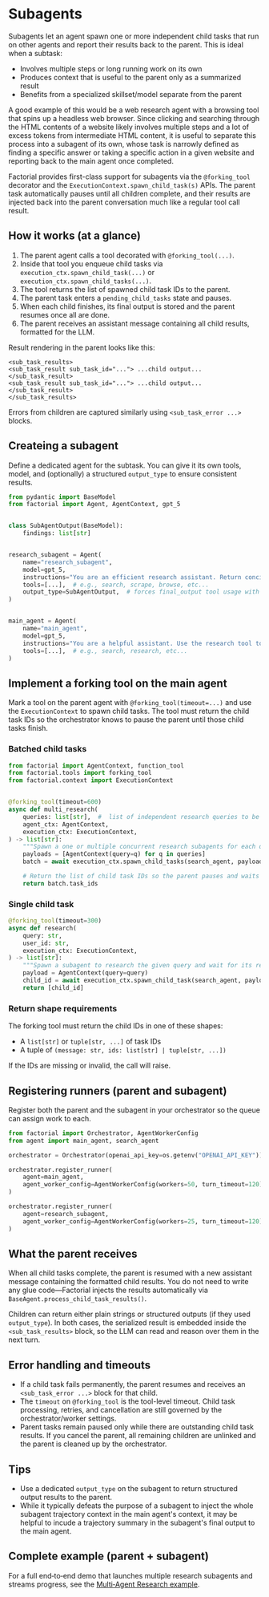 # Subagents

Subagents let an agent spawn one or more independent child tasks that run on other agents and report their results back to the parent. This is ideal when a subtask:

- Involves multiple steps or long running work on its own
- Produces context that is useful to the parent only as a summarized result
- Benefits from a specialized skillset/model separate from the parent

A good example of this would be a web research agent with a browsing tool that spins up a headless web browser. Since clicking and searching through the HTML contents of a website likely involves multiple steps and a lot of excess tokens from intermediate HTML content, it is useful to separate this process into a subagent of its own, whose task is narrowly defined as finding a specific answer or taking a specific action in a given website and reporting back to the main agent once completed.

Factorial provides first-class support for subagents via the `@forking_tool` decorator and the `ExecutionContext.spawn_child_task(s)` APIs. The parent task automatically pauses until all children complete, and their results are injected back into the parent conversation much like a regular tool call result.

## How it works (at a glance)

1. The parent agent calls a tool decorated with `@forking_tool(...)`.
2. Inside that tool you enqueue child tasks via `execution_ctx.spawn_child_task(...)` or `execution_ctx.spawn_child_tasks(...)`.
3. The tool returns the list of spawned child task IDs to the parent.
4. The parent task enters a `pending_child_tasks` state and pauses.
5. When each child finishes, its final output is stored and the parent resumes once all are done.
6. The parent receives an assistant message containing all child results, formatted for the LLM.

Result rendering in the parent looks like this:

```text
<sub_task_results>
<sub_task_result sub_task_id="..."> ...child output... </sub_task_result>
<sub_task_result sub_task_id="..."> ...child output... </sub_task_result>
</sub_task_results>
```

Errors from children are captured similarly using `<sub_task_error ...>` blocks.

## Createing a subagent

Define a dedicated agent for the subtask. You can give it its own tools, model, and (optionally) a structured `output_type` to ensure consistent results.

```python
from pydantic import BaseModel
from factorial import Agent, AgentContext, gpt_5


class SubAgentOutput(BaseModel):
    findings: list[str]


research_subagent = Agent(
    name="research_subagent",
    model=gpt_5,
    instructions="You are an efficient research assistant. Return concise findings.",
    tools=[...],  # e.g., search, scrape, browse, etc...
    output_type=SubAgentOutput,  # forces final_output tool usage with structured JSON
)


main_agent = Agent(
    name="main_agent",
    model=gpt_5,
    instructions="You are a helpful assistant. Use the research tool to delegate focused investigations.",
    tools=[...],  # e.g., search, research, etc...
)
```

## Implement a forking tool on the main agent

Mark a tool on the parent agent with `@forking_tool(timeout=...)` and use the `ExecutionContext` to spawn child tasks. The tool must return the child task IDs so the orchestrator knows to pause the parent until those child tasks finish.

### Batched child tasks

```python
from factorial import AgentContext, function_tool
from factorial.tools import forking_tool
from factorial.context import ExecutionContext


@forking_tool(timeout=600)
async def multi_research(
    queries: list[str],  #  list of independent research queries to be executed by concurrent subagents
    agent_ctx: AgentContext,
    execution_ctx: ExecutionContext,
) -> list[str]:
    """Spawn a one or multiple concurrent research subagents for each query and wait for results."""
    payloads = [AgentContext(query=q) for q in queries]
    batch = await execution_ctx.spawn_child_tasks(search_agent, payloads)

    # Return the list of child task IDs so the parent pauses and waits
    return batch.task_ids
```

### Single child task

```python
@forking_tool(timeout=300)
async def research(
    query: str,
    user_id: str,
    execution_ctx: ExecutionContext,
) -> list[str]:
    """Spawn a subagent to research the given query and wait for its result."""
    payload = AgentContext(query=query)
    child_id = await execution_ctx.spawn_child_task(search_agent, payload)
    return [child_id]
```

### Return shape requirements

The forking tool must return the child IDs in one of these shapes:

- A `list[str]` or `tuple[str, ...]` of task IDs
- A tuple of `(message: str, ids: list[str] | tuple[str, ...])`

If the IDs are missing or invalid, the call will raise.


## Registering runners (parent and subagent)

Register both the parent and the subagent in your orchestrator so the queue can assign work to each.

```python
from factorial import Orchestrator, AgentWorkerConfig
from agent import main_agent, search_agent

orchestrator = Orchestrator(openai_api_key=os.getenv("OPENAI_API_KEY"))

orchestrator.register_runner(
    agent=main_agent,
    agent_worker_config=AgentWorkerConfig(workers=50, turn_timeout=120),
)

orchestrator.register_runner(
    agent=research_subagent,
    agent_worker_config=AgentWorkerConfig(workers=25, turn_timeout=120),
)
```

## What the parent receives

When all child tasks complete, the parent is resumed with a new assistant message containing the formatted child results. You do not need to write any glue code—Factorial injects the results automatically via `BaseAgent.process_child_task_results()`.

Children can return either plain strings or structured outputs (if they used `output_type`). In both cases, the serialized result is embedded inside the `<sub_task_results>` block, so the LLM can read and reason over them in the next turn.

## Error handling and timeouts

- If a child task fails permanently, the parent resumes and receives an `<sub_task_error ...>` block for that child.
- The `timeout` on `@forking_tool` is the tool-level timeout. Child task processing, retries, and cancellation are still governed by the orchestrator/worker settings.
- Parent tasks remain paused only while there are outstanding child task results. If you cancel the parent, all remaining children are unlinked and the parent is cleaned up by the orchestrator.

## Tips

- Use a dedicated `output_type` on the subagent to return structured output results to the parent. 
- While it typically defeats the purpose of a subagent to inject the whole subagent trajectory context in the main agent's context, it may be helpful to incude a trajectory summary in the subagent's final output to the main agent.

## Complete example (parent + subagent)

For a full end‑to‑end demo that launches multiple research subagents and streams progress, see the [Multi‑Agent Research example](examples/multi_agent).


